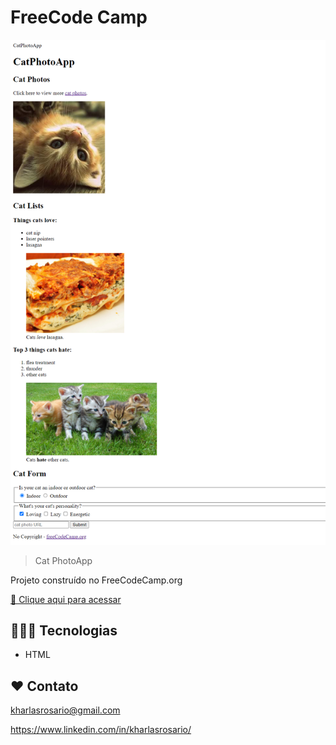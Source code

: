 # FreeCode Camp 

![preview](./.github/preview.png)

> Cat PhotoApp

Projeto construído no FreeCodeCamp.org

[🔗 Clique aqui para acessar](https://kharlas.github.io/CatPhotoApp/)


## 👩🏻‍💻 Tecnologias

- HTML


## ❤️ Contato

kharlasrosario@gmail.com

https://www.linkedin.com/in/kharlasrosario/